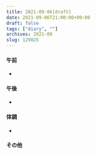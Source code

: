 ```yaml
---
title: 2021-09-06[draft]
date: 2021-09-06T21:00:00+09:00
draft: false
tags: ["diary", ""]
archives: 2021-09
slug: 129825
---
```

#### 午前
- 
#### 午後
- 
#### 体調
- 
#### その他